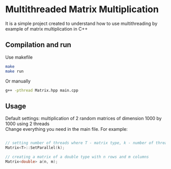 # Multithreaded Matrix Multiplication

It is a simple project created to understand how to use multithreading by example of matrix multiplication in C++

## Compilation and run

Use makefile 
```bash
make
make run
```
Or manually
```bash
g++ -pthread Matrix.hpp main.cpp
```

## Usage

Default settings: multiplication of 2 random matrices of dimension 1000 by 1000 using 2 threads  
Change everything you need in the main file. For example:

```C++

// setting number of threads where T - matrix type, k - number of threads
Matrix<T>::SetParallel(k);

// creating a matrix of a double type with n rows and m columns
Matrix<double> a(n, m);
```
